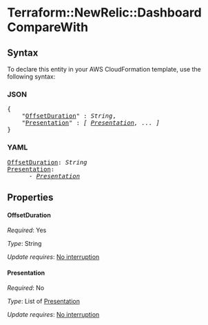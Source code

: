 # Terraform::NewRelic::Dashboard CompareWith

## Syntax

To declare this entity in your AWS CloudFormation template, use the following syntax:

### JSON

<pre>
{
    "<a href="#offsetduration" title="OffsetDuration">OffsetDuration</a>" : <i>String</i>,
    "<a href="#presentation" title="Presentation">Presentation</a>" : <i>[ <a href="comparewith-presentation.md">Presentation</a>, ... ]</i>
}
</pre>

### YAML

<pre>
<a href="#offsetduration" title="OffsetDuration">OffsetDuration</a>: <i>String</i>
<a href="#presentation" title="Presentation">Presentation</a>: <i>
      - <a href="comparewith-presentation.md">Presentation</a></i>
</pre>

## Properties

#### OffsetDuration

_Required_: Yes

_Type_: String

_Update requires_: [No interruption](https://docs.aws.amazon.com/AWSCloudFormation/latest/UserGuide/using-cfn-updating-stacks-update-behaviors.html#update-no-interrupt)

#### Presentation

_Required_: No

_Type_: List of <a href="comparewith-presentation.md">Presentation</a>

_Update requires_: [No interruption](https://docs.aws.amazon.com/AWSCloudFormation/latest/UserGuide/using-cfn-updating-stacks-update-behaviors.html#update-no-interrupt)

